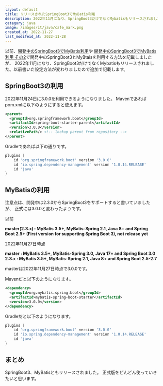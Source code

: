 ```yaml
---
layout: default
title: リリースされたSpringBoot3でMyBatis利用
description: 2022年11月になり、SpringBoot3だけでなくMybatisもリリースされました。以前書いた設定方法が変わりましたので追加で記載します。
category: java
image: /images/it/java/cafe_mark.png
created_at: 2022-11-27
last_modifeid_at: 2022-11-28
---
```


以前、[開発中のSpringBoot3でMyBatis利用](https://mtaketani113.github.io/it/java/springBoot3WithMyBatis.html)や
[開発中のSpringBoot3でMyBatis利用 その2](https://mtaketani113.github.io/it/java/springBoot3WithMyBatisPart2.html)で開発中のSpringBoot3とMyBtaisを利用する方法を記載しましたが、
2022年11月になり、SpringBoot3だけでなくMybatisもリリースされました。以前書いた設定方法が変わりましたので追加で記載します。

## SpringBoot3の利用

2022年11月24日に3.0.0を利用できるようになりました。
Mavenであればpom.xmlに以下のようにすると使えます。

```Xml
<parent>
  <groupId>org.springframework.boot</groupId>
  <artifactId>spring-boot-starter-parent</artifactId>
  <version>3.0.0</version>
  <relativePath/> <!-- lookup parent from repository -->
</parent>
```

Gradleであれば以下の通りです。

```Groovy
plugins {
	id 'org.springframework.boot' version '3.0.0'
	id 'io.spring.dependency-management' version '1.0.14.RELEASE'
	id 'java'
}
```

## MyBatisの利用

注意点は、開発中は2.3.0からSpringBoot3をサポートすると書いていましたが、
正式には3.0.0と変わったようです。

以前

**master(2.3.x) : MyBatis 3.5+, MyBatis-Spring 2.1, Java 8+ and Spring Boot 2.5+ (First version for supporting Spring Boot 3), not release yet**

2022年11月27日時点

**master : MyBatis 3.5+, MyBatis-Spring 3.0, Java 17+ and Spring Boot 3.0**  
**2.3.x : MyBatis 3.5+, MyBatis-Spring 2.1, Java 8+ and Spring Boot 2.5-2.7**

masterは2022年11月27日時点で3.0.0です。


Mavenだと以下のようになります。

```Xml
<dependency>
  <groupId>org.mybatis.spring.boot</groupId>
  <artifactId>mybatis-spring-boot-starter</artifactId>
  <version>3.0.0</version>
</dependency>
```

Gradleだと以下のようになります。

```Groovy
plugins {
	id 'org.springframework.boot' version '3.0.0'
	id 'io.spring.dependency-management' version '1.0.14.RELEASE'
	id 'java'
}
```

## まとめ

SpringBoot3、MyBatisともリリースされました。
正式版をどんどん使っていきたいと思います。